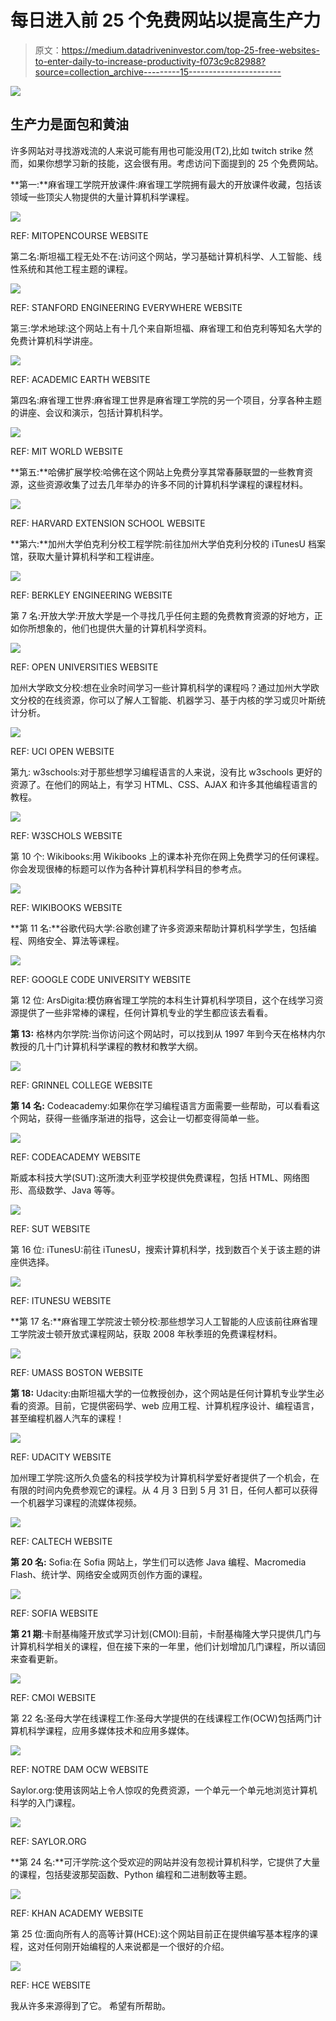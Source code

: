 # 每日进入前 25 个免费网站以提高生产力

> 原文：<https://medium.datadriveninvestor.com/top-25-free-websites-to-enter-daily-to-increase-productivity-f073c9c82988?source=collection_archive---------15----------------------->

![](img/3b5a3a21c5690bee795ac031284e8a32.png)

## 生产力是面包和黄油

许多网站对寻找游戏流的人来说可能有用也可能没用(T2),比如 twitch strike 然而，如果你想学习新的技能，这会很有用。考虑访问下面提到的 25 个免费网站。

**第一:**麻省理工学院开放课件:麻省理工学院拥有最大的开放课件收藏，包括该领域一些顶尖人物提供的大量计算机科学课程。

![](img/4445ea03714c0248f2ef2d59b8faa7c7.png)

REF: MITOPENCOURSE WEBSITE

第二名:斯坦福工程无处不在:访问这个网站，学习基础计算机科学、人工智能、线性系统和其他工程主题的课程。

![](img/3f415281e99910397a31aae7b7c91b1c.png)

REF: STANFORD ENGINEERING EVERYWHERE WEBSITE

第三:学术地球:这个网站上有十几个来自斯坦福、麻省理工和伯克利等知名大学的免费计算机科学讲座。

![](img/47b8d8bb51f944faee9cbda5bf04c95b.png)

REF: ACADEMIC EARTH WEBSITE

第四名:麻省理工世界:麻省理工世界是麻省理工学院的另一个项目，分享各种主题的讲座、会议和演示，包括计算机科学。

![](img/cae5b8192c6bbf12446f68cf605bc766.png)

REF: MIT WORLD WEBSITE

**第五:**哈佛扩展学校:哈佛在这个网站上免费分享其常春藤联盟的一些教育资源，这些资源收集了过去几年举办的许多不同的计算机科学课程的课程材料。

![](img/092580936bc102f1b0ef7657555f5f24.png)

REF: HARVARD EXTENSION SCHOOL WEBSITE

**第六:**加州大学伯克利分校工程学院:前往加州大学伯克利分校的 iTunesU 档案馆，获取大量计算机科学和工程讲座。

![](img/f753a8f9218fbb9089aac28f1b373542.png)

REF: BERKLEY ENGINEERING WEBSITE

第 7 名:开放大学:开放大学是一个寻找几乎任何主题的免费教育资源的好地方，正如你所想象的，他们也提供大量的计算机科学资料。

![](img/5b2252e23e21c053be1a9cfbe4d2dba1.png)

REF: OPEN UNIVERSITIES WEBSITE

加州大学欧文分校:想在业余时间学习一些计算机科学的课程吗？通过加州大学欧文分校的在线资源，你可以了解人工智能、机器学习、基于内核的学习或贝叶斯统计分析。

![](img/422a9d1a72e71860434f3b8a3a84f488.png)

REF: UCI OPEN WEBSITE

第九: w3schools:对于那些想学习编程语言的人来说，没有比 w3schools 更好的资源了。在他们的网站上，有学习 HTML、CSS、AJAX 和许多其他编程语言的教程。

![](img/2c83d01b18119b44b15f80bd13b235f9.png)

REF: W3SCHOLS WEBSITE

第 10 个: Wikibooks:用 Wikibooks 上的课本补充你在网上免费学习的任何课程。你会发现很棒的标题可以作为各种计算机科学科目的参考点。

![](img/cd34bbfdcbe7fc7e9fcf11bc3b31df3f.png)

REF: WIKIBOOKS WEBSITE

**第 11 名:**谷歌代码大学:谷歌创建了许多资源来帮助计算机科学学生，包括编程、网络安全、算法等课程。

![](img/2e19ce406f21f353df34c1975d3be6a7.png)

REF: GOOGLE CODE UNIVERSITY WEBSITE

第 12 位: ArsDigita:模仿麻省理工学院的本科生计算机科学项目，这个在线学习资源提供了一些非常棒的课程，任何计算机专业的学生都应该去看看。

**第 13:** 格林内尔学院:当你访问这个网站时，可以找到从 1997 年到今天在格林内尔教授的几十门计算机科学课程的教材和教学大纲。

![](img/5dcabd75a53ca4652c6e2ba560df36a0.png)

REF: GRINNEL COLLEGE WEBSITE

**第 14 名:** Codeacademy:如果你在学习编程语言方面需要一些帮助，可以看看这个网站，获得一些循序渐进的指导，这会让一切都变得简单一些。

![](img/e2bbec58aa4bce5b6ddc13d500cdfc92.png)

REF: CODEACADEMY WEBSITE

斯威本科技大学(SUT):这所澳大利亚学校提供免费课程，包括 HTML、网络图形、高级数学、Java 等等。

![](img/5f781eb2a5f463b8b6911ff57b8c0b85.png)

REF: SUT WEBSITE

第 16 位: iTunesU:前往 iTunesU，搜索计算机科学，找到数百个关于该主题的讲座供选择。

![](img/5a16a5ba1b8802aaff5e05eef004e474.png)

REF: ITUNESU WEBSITE

**第 17 名:**麻省理工学院波士顿分校:那些想学习人工智能的人应该前往麻省理工学院波士顿开放式课程网站，获取 2008 年秋季班的免费课程材料。

![](img/d218d44007da024b5cd129f375eff91f.png)

REF: UMASS BOSTON WEBSITE

**第 18:** Udacity:由斯坦福大学的一位教授创办，这个网站是任何计算机专业学生必看的资源。目前，它提供密码学、web 应用工程、计算机程序设计、编程语言，甚至编程机器人汽车的课程！

![](img/b6d8de9e4fa53d4f559edf2aa1487909.png)

REF: UDACITY WEBSITE

加州理工学院:这所久负盛名的科技学校为计算机科学爱好者提供了一个机会，在有限的时间内免费参观它的课程。从 4 月 3 日到 5 月 31 日，任何人都可以获得一个机器学习课程的流媒体视频。

![](img/152fc7444459c4d497c8fa371f5ffee1.png)

REF: CALTECH WEBSITE

**第 20 名:** Sofia:在 Sofia 网站上，学生们可以选修 Java 编程、Macromedia Flash、统计学、网络安全或网页创作方面的课程。

![](img/adad172ccfba3a37f09238e6da9ce942.png)

REF: SOFIA WEBSITE

**第 21 期**:卡耐基梅隆开放式学习计划(CMOI):目前，卡耐基梅隆大学只提供几门与计算机科学相关的课程，但在接下来的一年里，他们计划增加几门课程，所以请回来查看更新。

![](img/d16027e1f6e602978c6a5426e544a969.png)

REF: CMOI WEBSITE

第 22 名:圣母大学在线课程工作:圣母大学提供的在线课程工作(OCW)包括两门计算机科学课程，应用多媒体技术和应用多媒体。

![](img/f05f202c2f5b1eb89972e0abc26d6560.png)

REF: NOTRE DAM OCW WEBSITE

Saylor.org:使用该网站上令人惊叹的免费资源，一个单元一个单元地浏览计算机科学的入门课程。

![](img/9beff8496ba8c8276bbcea55847b342d.png)

REF: SAYLOR.ORG

**第 24 名:**可汗学院:这个受欢迎的网站并没有忽视计算机科学，它提供了大量的课程，包括斐波那契函数、Python 编程和二进制数等主题。

![](img/88629dd4e661aadcf9d2870b95638f9c.png)

REF: KHAN ACADEMY WEBSITE

第 25 位:面向所有人的高等计算(HCE):这个网站目前正在提供编写基本程序的课程，这对任何刚开始编程的人来说都是一个很好的介绍。

![](img/eee08f662de5f42f4945dd75a5fa5223.png)

REF: HCE WEBSITE

我从许多来源得到了它。
希望有所帮助。